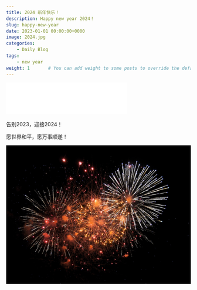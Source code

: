```yaml
---
title: 2024 新年快乐！
description: Happy new year 2024！
slug: happy-new-year
date: 2023-01-01 00:00:00+0000
image: 2024.jpg
categories:
    - Daily Blog
tags:
    - new year
weight: 1       # You can add weight to some posts to override the default sorting (date descending)
---
```


<iframe frameborder="no" border="0" marginwidth="0" marginheight="0" width=330 height=86 src="//music.163.com/outchain/player?type=2&id=2113257595&auto=1&height=66"></iframe>

告别2023，迎接2024！

愿世界和平，愿万事顺遂！

![fireworks](fireworks.jpg)